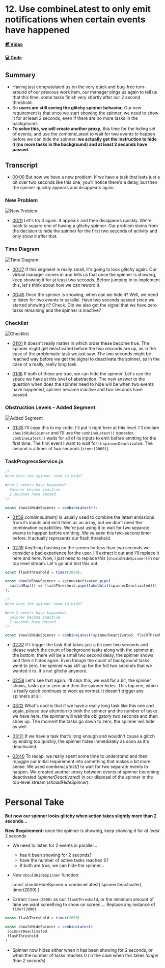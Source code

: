 # 12. Use combineLatest to only emit notifications when certain events have happened

#### [📹 Video](https://egghead.io/lessons/rxjs-use-combinelatest-to-only-emit-notifications-when-certain-events-have-happened)

#### [💻 Code](https://github.com/rarmatei/egghead-thinking-reactively/blob/lesson-12/src/lesson-code/TaskProgressService.js)

## Summary

- Having just congratulated us on the very quick and bug-free turn-around of our previous work item, our manager pings us again to tell us that this time, some tasks finish very shortly after our 2 second threshold.
- So **users are still seeing the glitchy spinner behavior.** Our new requirement is that once we start showing the spinner, we need to show it for at least 2 seconds, even if there are no more tasks in the background.
- **To solve this, we will create another proxy,** this time for the hiding set of events, and use the combineLatest to wait for two events to happen before we can hide the spinner: **we actually get the instruction to hide it (no more tasks in the background) and at least 2 seconds have passed.**

## Transcript

- [00:00](https://egghead.io/lessons/rxjs-use-combinelatest-to-only-emit-notifications-when-certain-events-have-happened#t=0) But now we have a new problem. If we have a task that lasts just a bit over two seconds like this one, you'll notice there's a delay, but then the spinner quickly appears and disappears again.

### New Problem

![New Problem](https://res.cloudinary.com/dg3gyk0gu/image/upload/v1585168478/transcript-images/egghead-use-combinelatest-to-only-emit-notifications-when-certain-events-have-happened-new-problem.jpg)

- [00:11](https://egghead.io/lessons/rxjs-use-combinelatest-to-only-emit-notifications-when-certain-events-have-happened#t=11) Let's try it again. It appears and then disappears quickly. We're back to square one of having a glitchy spinner. Our problem stems from the decision to hide the spinner for the first two seconds of activity and only show it after that.

### Time Diagram

![Time Diagram](https://res.cloudinary.com/dg3gyk0gu/image/upload/v1585168475/transcript-images/egghead-use-combinelatest-to-only-emit-notifications-when-certain-events-have-happened-time-diagram.jpg)

- [00:27](https://egghead.io/lessons/rxjs-use-combinelatest-to-only-emit-notifications-when-certain-events-have-happened#t=27) If this segment is really small, it's going to look glitchy again. Our virtual manager comes in and tells us that once the spinner is showing, keep showing it for at least two seconds. Before jumping in to implement this, let's think about how we can reword it.

- [00:45](https://egghead.io/lessons/rxjs-use-combinelatest-to-only-emit-notifications-when-certain-events-have-happened#t=45) Once the spinner is showing, when can we hide it? Well, we need to listen for two events in parallel. Have two seconds passed since we started showing it? Check. Did we also get the signal that we have zero tasks remaining and the spinner is inactive?

### Checklist

![Checklist](https://res.cloudinary.com/dg3gyk0gu/image/upload/v1585168494/transcript-images/egghead-use-combinelatest-to-only-emit-notifications-when-certain-events-have-happened-checklist.jpg)

- [01:01](https://egghead.io/lessons/rxjs-use-combinelatest-to-only-emit-notifications-when-certain-events-have-happened#t=61) It doesn't really matter in which order these become true. The spinner might get deactivated before the two seconds are up, as in the case of the problematic task we just saw. The two seconds might be reached way before we get the signal to deactivate the spinner, as in the case of a really, really long task.

- [01:18](https://egghead.io/lessons/rxjs-use-combinelatest-to-only-emit-notifications-when-certain-events-have-happened#t=78) If both of these are true, we can hide the spinner. Let's use the space we have at this level of abstraction. The new answer to the question when does the spinner need to hide will be when two events have happened, spinner became inactive and two seconds have passed.

### Obstruction Levels - Added Segment

![Added Segment](https://res.cloudinary.com/dg3gyk0gu/image/upload/v1585168509/transcript-images/egghead-use-combinelatest-to-only-emit-notifications-when-certain-events-have-happened-added-segment.jpg)

- [01:35](https://egghead.io/lessons/rxjs-use-combinelatest-to-only-emit-notifications-when-certain-events-have-happened#t=95) I'll copy this to my code. I'll put it right here at this level. I'll declare `shouldHideSpinner` and I'll use the `combineLatest()` operator. `combineLatest()` waits for all of its inputs to emit before emitting for the first time. The first event I want to wait for is `spinnerDeactivated`. The second is a timer of two seconds (`timer(2000)`).

### TaskProgressService.js

```js
/*
When does the spinner need to hide?

When 2 events have happened:
  Spinner became inactive
  2 seconds have passed
*/

const shouldHideSpinner = combineLatest();
```

- [01:59](https://egghead.io/lessons/rxjs-use-combinelatest-to-only-emit-notifications-when-certain-events-have-happened#t=119) _combineLatest()_ is usually used to combine the latest emissions from its inputs and emit them as an array, but we don't need the combination capabilities. We're just using it to wait for two separate events to happen before emitting. We've seen this two-second timer before. It actually represents our flash threshold.

- [02:19](https://egghead.io/lessons/rxjs-use-combinelatest-to-only-emit-notifications-when-certain-events-have-happened#t=139) Anything flashing on the screen for less than two seconds we consider a bad experience for the user. I'll extract it out and I'll replace it here and here. Now, I just need to replace this (`shouldHideSpinner`) in our top level stream. Let's go and test this out.

```js
const flashThreshold = timer(2000);

const shouldShowSpinner = spinnerActivated.pipe(
  switchMap(() => flashThreshold.pipe(takeUntil(spinnerDeactivated)))
);

/*
When does the spinner need to hide?

When 2 events have happened:
  Spinner became inactive
  2 seconds have passed
*/

const shouldHideSpinner = combineLatest(spinnerDeactivated, flashThreshold);
```

- [02:37](https://egghead.io/lessons/rxjs-use-combinelatest-to-only-emit-notifications-when-certain-events-have-happened#t=157) If I trigger the task that takes just a bit over two seconds and please watch the count of background tasks along with the spinner at the bottom, there will be a small two second delay, the spinner shows and then it hides again. Even though the count of background tasks went to zero, the spinner was still up for the full two seconds that we wanted it to. It's not glitchy anymore.

- [02:58](https://egghead.io/lessons/rxjs-use-combinelatest-to-only-emit-notifications-when-certain-events-have-happened#t=178) Let's see that again. I'll click this, we wait for a bit, the spinner shows, tasks go to zero and then the spinner hides. This top one, which is really quick continues to work as normal. It doesn't trigger any spinners at all.

- [03:12](https://egghead.io/lessons/rxjs-use-combinelatest-to-only-emit-notifications-when-certain-events-have-happened#t=192) What's cool is that if we have a really long task like this one and again, please pay attention to both the spinner and the number of tasks we have here, the spinner will wait the obligatory two seconds and then show up. The moment the tasks go down to zero, the spinner will hide as well.

- [03:31](https://egghead.io/lessons/rxjs-use-combinelatest-to-only-emit-notifications-when-certain-events-have-happened#t=211) If we have a task that's long enough and wouldn't cause a glitch by ending too quickly, the spinner hides immediately as soon as it's deactivated.

- [03:40](https://egghead.io/lessons/rxjs-use-combinelatest-to-only-emit-notifications-when-certain-events-have-happened#t=220) To recap, we really spent some time to understand and then rejuggle our initial requirement into something that makes a bit more sense. We used _combineLatest()_ to wait for two separate events to happen. We created another proxy between events of spinner becoming deactivated (_spinnerDeactivated_) in our disposal of the spinner in the top-level stream (_shouldHideSpinner_).

# Personal Take

**But now our spinner looks glitchy when action takes slightly more than 2 seconds...**

**New Requirement:** once the spinner is showing, keep showing it for _at least_ 2 seconds

- We need to listen for 2 events in parallel...

  - has it been showing for 2 seconds?
  - have the number of active tasks reached 0?
  - if both are true, we can hide the spinner...

- New `shouldHideSpinner` function:

  const shouldHideSpinner = combineLatest(
  spinnerDeactivated,
  timer(2000)
  )

- Extract `timer(2000)` as our `flashThreshold`, or the minimum amount of time we want something to show on screen.... Replace any instance of `timer(2000)`

 ```js
 const flashThreshold = timer(2000)

 const shouldHideSpinner = combineLatest(
  spinnerDeactivated,
  flashThreshold
 )
 ```

- Spinner now hides _either_ when it has been showing for 2 seconds, _or_ when the number of tasks reaches 0 (in the case when this takes _longer than 2 seconds_)
